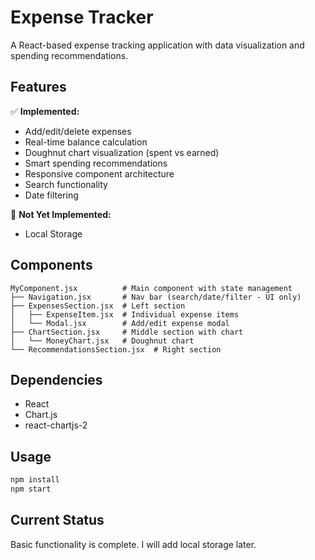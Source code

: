 # Expense Tracker

A React-based expense tracking application with data visualization and spending recommendations.

## Features

✅ **Implemented:**
- Add/edit/delete expenses
- Real-time balance calculation
- Doughnut chart visualization (spent vs earned)
- Smart spending recommendations
- Responsive component architecture
- Search functionality
- Date filtering

🚧 **Not Yet Implemented:**
- Local Storage

## Components

```
MyComponent.jsx          # Main component with state management
├── Navigation.jsx       # Nav bar (search/date/filter - UI only)
├── ExpensesSection.jsx  # Left section
│   ├── ExpenseItem.jsx  # Individual expense items
│   └── Modal.jsx        # Add/edit expense modal
├── ChartSection.jsx     # Middle section with chart
│   └── MoneyChart.jsx   # Doughnut chart
└── RecommendationsSection.jsx  # Right section
```

## Dependencies

- React
- Chart.js
- react-chartjs-2

## Usage

```bash
npm install
npm start
```

## Current Status

Basic functionality is complete. I will add local storage later.
